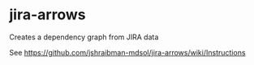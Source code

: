 jira-arrows
===========

Creates a dependency graph from JIRA data

See https://github.com/jshraibman-mdsol/jira-arrows/wiki/Instructions
